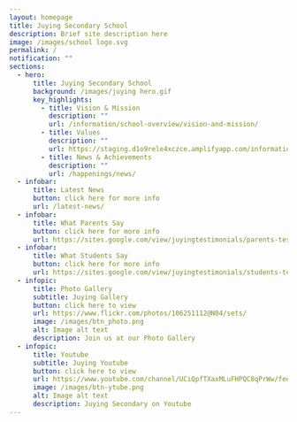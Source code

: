 ```yaml
---
layout: homepage
title: Juying Secondary School
description: Brief site description here
image: /images/school logo.svg
permalink: /
notification: ""
sections:
  - hero:
      title: Juying Secondary School
      background: /images/juying hero.gif
      key_highlights:
        - title: Vision & Mission
          description: ""
          url: /information/school-overview/vision-and-mission/
        - title: Values
          description: ""
          url: https://staging.d1o9rele4xczce.amplifyapp.com/information/school-overview/core-values/
        - title: News & Achievements
          description: ""
          url: /happenings/news/
  - infobar:
      title: Latest News
      button: click here for more info
      url: /latest-news/
  - infobar:
      title: What Parents Say
      button: click here for more info
      url: https://sites.google.com/view/juyingtestimonials/parents-testimonials/2021/mdm-nancy-lim
  - infobar:
      title: What Students Say
      button: click here for more info
      url: https://sites.google.com/view/juyingtestimonials/students-testimonials/2021/ariel-s4
  - infopic:
      title: Photo Gallery
      subtitle: Juying Gallery
      button: click here to view
      url: https://www.flickr.com/photos/106251112@N04/sets/
      image: /images/btn_photo.png
      alt: Image alt text
      description: Join us at our Photo Gallery
  - infopic:
      title: Youtube
      subtitle: Juying Youtube
      button: click here to view
      url: https://www.youtube.com/channel/UCiQpfTXaxMLuFHPQC8qPrWw/feed
      image: /images/btn-ytube.png
      alt: Image alt text
      description: Juying Secondary on Youtube
---
```


